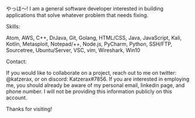 やっほ～! I am a general software developer interested in building applications that solve whatever problem that needs fixing.

Skills:

Atom, AWS, C++, DrJava, Git, Golang, HTML/CSS, Java, JavaScript, Kali, Kotlin, Metasploit, Notepad/++, Node.js, PyCharm, Python, SSH/FTP, Sourcetree, Ubuntu/Server, VSC, vim, Wireshark, Win10

Contact:

If you would like to collaborate on a project, reach out to me on twitter: @katzerax, or on discord: Katzerax#7856.
If you are interested in employing me, you should already be aware of my personal email, linkedin page, and phone number. I will not be providing this information publicly on this account.

Thanks for visiting!

<!---
katzerax/katzerax is a ✨ special ✨ repository because its `README.md` (this file) appears on your GitHub profile.
You can click the Preview link to take a look at your changes.
--->
